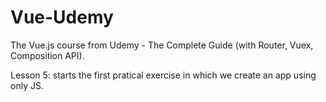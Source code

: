 # Vue-Udemy
The Vue.js course from Udemy - The Complete Guide (with Router, Vuex, Composition API).

Lesson 5:
    starts the first pratical exercise in which we create an
    app using only JS.
